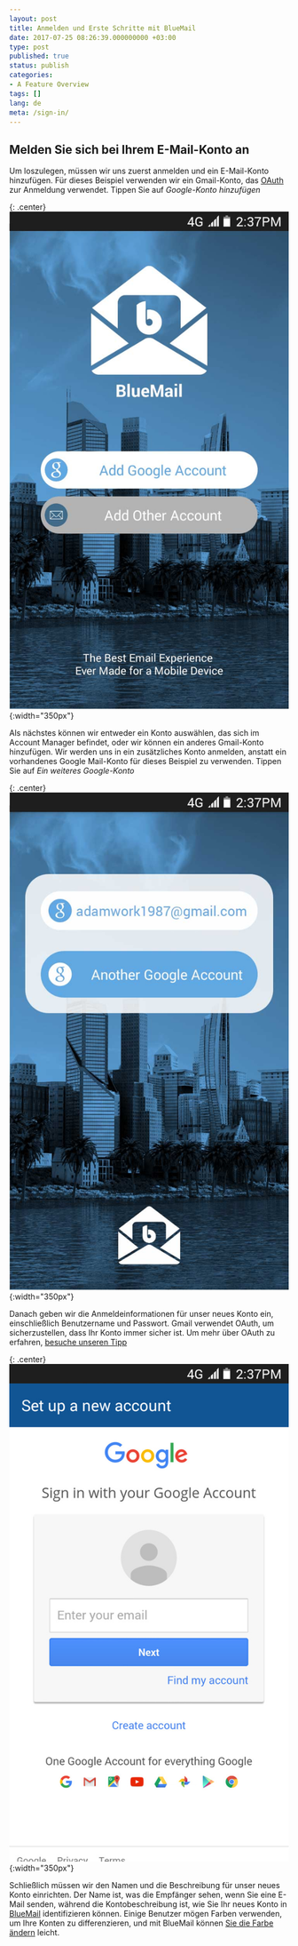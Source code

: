 ```yaml
---
layout: post
title: Anmelden und Erste Schritte mit BlueMail
date: 2017-07-25 08:26:39.000000000 +03:00
type: post
published: true
status: publish
categories:
- A Feature Overview
tags: []
lang: de
meta: /sign-in/
---
```


## Melden Sie sich bei Ihrem E-Mail-Konto an

Um loszulegen, müssen wir uns zuerst anmelden und ein E-Mail-Konto hinzufügen. Für dieses Beispiel verwenden wir ein Gmail-Konto, das [OAuth](/what-is-oauth/) zur Anmeldung verwendet. Tippen Sie auf *Google-Konto hinzufügen*

{: .center}
![Sign In Google](/assets/BlueMail_LogIn_Screen.jpg){:width="350px"}

Als nächstes können wir entweder ein Konto auswählen, das sich im Account Manager befindet, oder wir können ein anderes Gmail-Konto hinzufügen. Wir werden uns in ein zusätzliches Konto anmelden, anstatt ein vorhandenes Google Mail-Konto für dieses Beispiel zu verwenden. Tippen Sie auf *Ein weiteres Google-Konto*

{: .center}
![Gmail Screen 1](/assets/BlueMail_Gmail_Screen_1.jpg){:width="350px"}

Danach geben wir die Anmeldeinformationen für unser neues Konto ein, einschließlich Benutzername und Passwort. Gmail verwendet OAuth, um sicherzustellen, dass Ihr Konto immer sicher ist. Um mehr über OAuth zu erfahren, [besuche unseren Tipp](/what-is-oauth/)

{: .center}
![sign in BlueMail](/assets/BlueMail_Gmail_Screen_1_1.jpg){:width="350px"}

Schließlich müssen wir den Namen und die Beschreibung für unser neues Konto einrichten. Der Name ist, was die Empfänger sehen, wenn Sie eine E-Mail senden, während die Kontobeschreibung ist, wie Sie Ihr neues Konto in [BlueMail](https://bluemail.me) identifizieren können. Einige Benutzer mögen Farben verwenden, um Ihre Konten zu differenzieren, und mit BlueMail können [Sie die Farbe ändern](/accounts-colors-blue-mail/) leicht.

